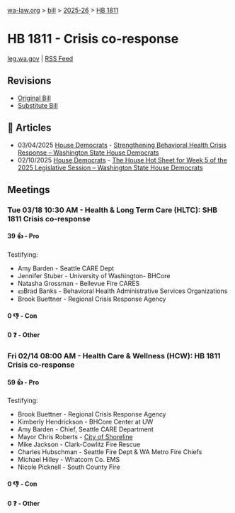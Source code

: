 [wa-law.org](/) > [bill](/bill/) > [2025-26](/bill/2025-26/) > [HB 1811](/bill/2025-26/hb/1811/)

# HB 1811 - Crisis co-response
[leg.wa.gov](https://app.leg.wa.gov/billsummary?BillNumber=1811&Year=2025&Initiative=false) | [RSS Feed](./rss.xml)

## Revisions
* [Original Bill](1/)
* [Substitute Bill](S/)

## 📰 Articles
* 03/04/2025 [House Democrats](/org/house_democrats/) - [Strengthening Behavioral Health Crisis Response – Washington State House Democrats](https://housedemocrats.wa.gov/blog/2025/03/04/strengthening-behavioral-health-crisis-response/#:~:text=House%20Bill%201811)
* 02/10/2025 [House Democrats](/org/house_democrats/) - [The House Hot Sheet for Week 5 of the 2025 Legislative Session – Washington State House Democrats](https://housedemocrats.wa.gov/blog/2025/02/10/the-house-hot-sheet-for-week-5-of-the-2025-legislative-session/#:~:text=HB%201811)

## Meetings
### Tue 03/18 10:30 AM - Health & Long Term Care (HLTC): SHB 1811 Crisis co-response
#### 39 👍 - Pro
Testifying:
* Amy Barden - Seattle CARE Dept
* Jennifer Stuber - University of Washington- BHCore
* Natasha Grossman - Bellevue Fire CARES
* 💵Brad Banks - Behavioral Health Administrative Services Organizations
* Brook Buettner - Regional Crisis Response Agency

#### 0 👎 - Con

#### 0 ❓ - Other

### Fri 02/14 08:00 AM - Health Care & Wellness (HCW): HB 1811 Crisis co-response
#### 59 👍 - Pro
Testifying:
* Brook Buettner - Regional Crisis Response Agency
* Kimberly Hendrickson - BHCore Center at UW
* Amy Barden - Chief, Seattle CARE Department
* Mayor Chris Roberts - [City of Shoreline](/org/city_of_shoreline/)
* Mike Jackson - Clark-Cowlitz Fire Rescue
* Charles Hubschman - Seattle Fire Dept & WA Metro Fire Chiefs
* Michael Hilley - Whatcom Co. EMS
* Nicole Picknell - South County Fire

#### 0 👎 - Con

#### 0 ❓ - Other
